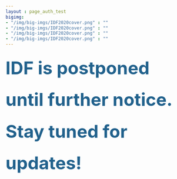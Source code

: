 ```yaml
---
layout : page_auth_test
bigimg:
- "/img/big-imgs/IDF2020cover.png" : ""
- "/img/big-imgs/IDF2020cover.png" : ""
- "/img/big-imgs/IDF2020cover.png" : ""
- "/img/big-imgs/IDF2020cover.png" : ""
---
```

<body style="font-serif;line-height:1.8">
   <div align="center">
   </div>
   <div style="center"><b><font color="#21618C" size="20px">IDF is postponed until further notice. Stay tuned for updates!</font></b></div>
</body>
